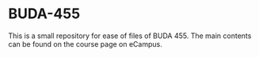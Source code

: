 # BUDA-455

This is a small repository for ease of files of BUDA 455. The main contents can be found on the course page on eCampus.